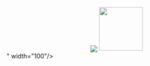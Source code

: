 <div id="header" align="center">
  <img src="<div id="header" align="center"> <img src="https://giphy.com/embed/WRoLGgwE4xTQYTxyJ" width="100"/>
</div>" width="100"/>
</div>
